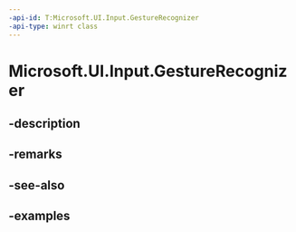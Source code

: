 ```yaml
---
-api-id: T:Microsoft.UI.Input.GestureRecognizer
-api-type: winrt class
---
```


# Microsoft.UI.Input.GestureRecognizer

<!--
public sealed class GestureRecognizer
-->


## -description

## -remarks

## -see-also

## -examples


